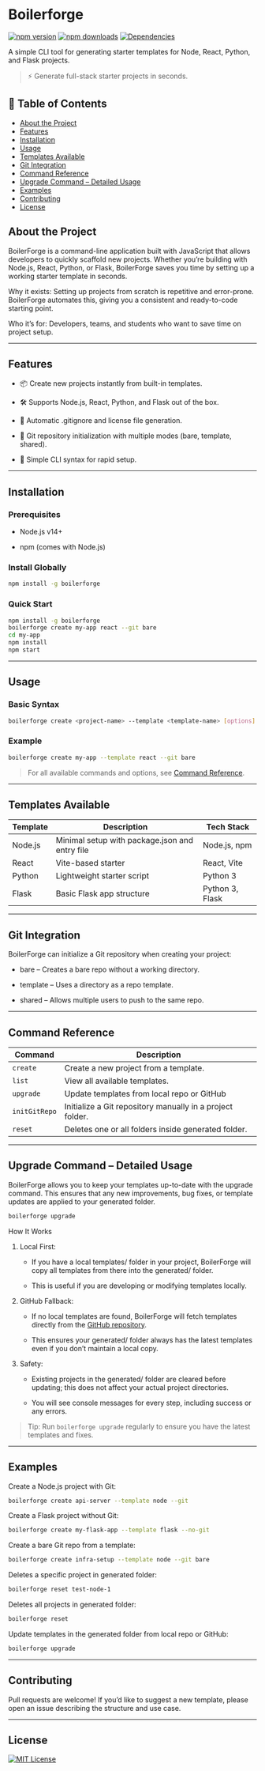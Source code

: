 # Boilerforge
[![npm version](https://img.shields.io/npm/v/boilerforge)](https://www.npmjs.com/package/boilerforge)
[![npm downloads](https://img.shields.io/npm/dt/boilerforge)](https://www.npmjs.com/package/boilerforge)
[![Dependencies](https://img.shields.io/librariesio/release/npm/boilerforge)](https://www.npmjs.com/package/boilerforge)

A simple CLI tool for generating starter templates for Node, React, Python, and Flask projects.
> ⚡ Generate full-stack starter projects in seconds.

## 📖 Table of Contents

- [About the Project](#about-the-project)
- [Features](#features)
- [Installation](#installation)
- [Usage](#usage)
- [Templates Available](#templates-available)
- [Git Integration](#git-integration)
- [Command Reference](#command-reference)
- [Upgrade Command – Detailed Usage](#upgrade-command–detailed-usage)
- [Examples](#examples)
- [Contributing](#contributing)
- [License](#license)


## About the Project

BoilerForge is a command-line application built with JavaScript that allows developers to quickly scaffold new projects. Whether you’re building with Node.js, React, Python, or Flask, BoilerForge saves you time by setting up a working starter template in seconds.

Why it exists: Setting up projects from scratch is repetitive and error-prone. BoilerForge automates this, giving you a consistent and ready-to-code starting point.

Who it’s for: Developers, teams, and students who want to save time on project setup.

---

## Features

- 📦 Create new projects instantly from built-in templates.

- 🛠 Supports Node.js, React, Python, and Flask out of the box.

- 🔄 Automatic .gitignore and license file generation.

- 🧩 Git repository initialization with multiple modes (bare, template, shared).

- 🚀 Simple CLI syntax for rapid setup.

---

## Installation

### Prerequisites

- Node.js v14+

- npm (comes with Node.js)

### Install Globally

```bash
npm install -g boilerforge
```

### Quick Start

```bash
npm install -g boilerforge
boilerforge create my-app react --git bare
cd my-app
npm install
npm start
```

---

## Usage

### Basic Syntax

```bash
boilerforge create <project-name> --template <template-name> [options]
```

### Example

```bash
boilerforge create my-app --template react --git bare
```

> For all available commands and options, see [Command Reference](#command-reference).

---

## Templates Available

| Template | Description                                    | Tech Stack      |
| -------- | ---------------------------------------------- | --------------- |
| Node.js  | Minimal setup with package.json and entry file | Node.js, npm    |
| React    | Vite-based starter                             | React, Vite     |
| Python   | Lightweight starter script                     | Python 3        |
| Flask    | Basic Flask app structure                      | Python 3, Flask |

---

## Git Integration

BoilerForge can initialize a Git repository when creating your project:

- bare – Creates a bare repo without a working directory.

- template – Uses a directory as a repo template.

- shared – Allows multiple users to push to the same repo.

---

## Command Reference

| Command       | Description                                               |
| ------------- | --------------------------------------------------------- |
| `create`      | Create a new project from a template.                     |
| `list`        | View all available templates.                             |
| `upgrade`     | Update templates from local repo or GitHub                |
| `initGitRepo` | Initialize a Git repository manually in a project folder. |
| `reset`       | Deletes one or all folders inside generated folder.       |

---

## Upgrade Command – Detailed Usage

BoilerForge allows you to keep your templates up-to-date with the upgrade command. This ensures that any new improvements, bug fixes, or template updates are applied to your generated folder.

```bash
boilerforge upgrade
```

How It Works

1. Local First:

   - If you have a local templates/ folder in your project, BoilerForge will copy all templates from there into the generated/ folder.

   - This is useful if you are developing or modifying templates locally.

2. GitHub Fallback:

   - If no local templates are found, BoilerForge will fetch templates directly from the [GitHub repository](https://github.com/shehu-muhammad/BoilerForge).

   - This ensures your generated/ folder always has the latest templates even if you don’t maintain a local copy.

3. Safety:

   - Existing projects in the generated/ folder are cleared before updating; this does not affect your actual project directories.

   - You will see console messages for every step, including success or any errors.

> Tip: Run `boilerforge upgrade` regularly to ensure you have the latest templates and fixes.

---

## Examples

Create a Node.js project with Git:
```bash
boilerforge create api-server --template node --git
```

Create a Flask project without Git:
```bash
boilerforge create my-flask-app --template flask --no-git
```

Create a bare Git repo from a template:
```bash
boilerforge create infra-setup --template node --git bare
```

Deletes a specific project in generated folder:
```bash
boilerforge reset test-node-1
```

Deletes all projects in generated folder:
```bash
boilerforge reset
```

Update templates in the generated folder from local repo or GitHub:
```bash
boilerforge upgrade
```

---

## Contributing

Pull requests are welcome! If you’d like to suggest a new template, please open an issue describing the structure and use case.

---

## License

[![MIT License](https://img.shields.io/badge/license-MIT-blue.svg)](LICENSE)